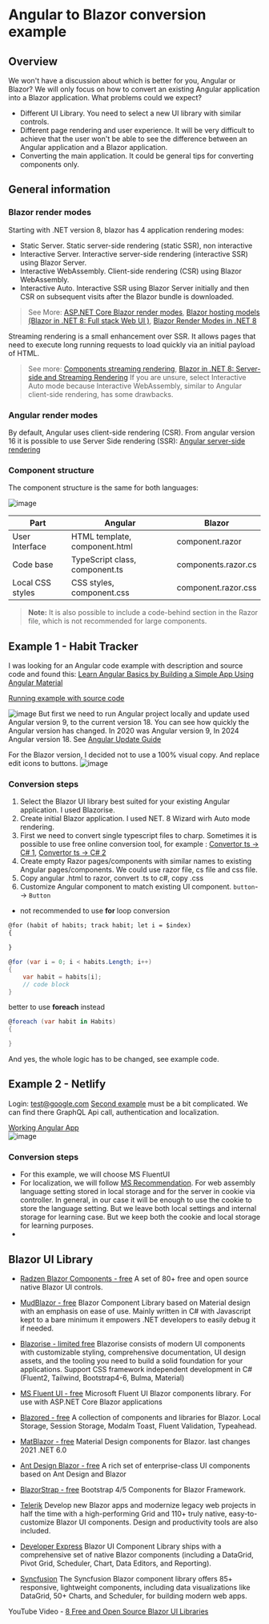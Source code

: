 # Angular to Blazor conversion example
## Overview
We won't have a discussion about which is better for you, Angular or Blazor?
We will only focus on how to convert an existing Angular application into a Blazor application.
What problems could we expect?
- Different UI Library. You need to select a new UI library with similar controls.
- Different page rendering and user experience. It will be very difficult to achieve that the user won't be able to see the difference between an Angular application and a Blazor application.
- Converting the main application. It could be general tips for converting components only.

## General information

### Blazor render modes

Starting with .NET version 8, blazor has 4 application rendering modes:
- Static Server. Static server-side rendering (static SSR), non interactive
- Interactive Server. Interactive server-side rendering (interactive SSR) using Blazor Server.
- Interactive WebAssembly. Client-side rendering (CSR) using Blazor WebAssembly.
- Interactive Auto.	Interactive SSR using Blazor Server initially and then CSR on subsequent visits after the Blazor bundle is downloaded.

> See More: [ASP.NET Core Blazor render modes](https://learn.microsoft.com/en-us/aspnet/core/blazor/components/render-modes?view=aspnetcore-8.0), [Blazor hosting models (Blazor in .NET 8: Full stack Web UI )](https://chrissainty.com/blazor-in-dotnet-8-full-stack-web-ui/), [Blazor Render Modes in .NET 8](https://dvoituron.com/2024/01/23/blazor-render-modes/)

Streaming rendering is a small enhancement over SSR. It allows pages that need to execute long running requests to load quickly via an initial payload of HTML. 

> See more: [Components streaming rendering](https://learn.microsoft.com/en-us/aspnet/core/blazor/components/rendering?view=aspnetcore-8.0#streaming-rendering), [Blazor in .NET 8: Server-side and Streaming Rendering](https://chrissainty.com/blazor-in-dotnet-8-server-side-and-streaming-rendering/)
> If you are unsure, select Interactive Auto mode because Interactive WebAssembly, similar to Angular client-side rendering, has some drawbacks.

### Angular render modes
By default, Angular uses client-side rendering (CSR).
From angular version 16 it is possible to use Server Side rendering (SSR): [Angular server-side rendering](https://angular.dev/guide/ssr)

### Component structure
The component structure is the same for both languages:  

![image](Docu/pics/ComponentOverview.png)

| Part | Angular | Blazor |
|--------|---------|--------|
| User Interface |HTML template, component.html |component.razor |
| Code base       |TypeScript class, component.ts | components.razor.cs |
| Local CSS styles | CSS styles, component.css |component.razor.css |

> **Note:** It is also possible to include a code-behind section in the Razor file, which is not recommended for large components.

## Example 1 - Habit Tracker
I was looking for an Angular code example with description and source code and found this:
[Learn Angular Basics by Building a Simple App Using Angular Material](https://betterprogramming.pub/learn-angular-basics-by-building-a-simple-app-using-angular-material-9bbc19aa33cf)

[Running example with source code](https://stackblitz.com/edit/habit-tracker-basic)

![image](Docu/pics/angular_app.png)
But first we need to run Angular project locally and update used Angular version 9, to the current version 18.
You can see how quickly the Angular version has changed. In 2020 was Angular version 9, In 2024 Angular version 18. See [Angular Update Guide](https://angular.dev/update-guide/)

For the Blazor version, I decided not to use a 100% visual copy. And replace edit icons to buttons.
![image](Docu/pics/blazor_app.png)

### Conversion steps
1. Select the Blazor UI library best suited for your existing Angular application. I used Blazorise.
1. Create initial Blazor application. I used NET. 8 Wizard wirh Auto mode rendering.
1. First we need to convert single typescript files to charp. Sometimes it is possible to use free online conversion tool, for example : [Convertor ts -> C# 1](https://www.codeconvert.ai/typescript-to-csharp-converter), [Convertor ts -> C# 2](https://products.codeporting.app/convert/ai/typescript-to-csharp/)
1. Create empty Razor pages/components with similar names to existing Angular pages/components. We could use razor file, cs file and css file.
1. Copy angular .html to razor, convert .ts to c#, copy .css
1. Customize Angular component to match existing UI component. `button`--> `Button`
 - not recommended to use **for** loop conversion
 
  ```html
@for (habit of habits; track habit; let i = $index) 
  {
  
  }
```
```C#
@for (var i = 0; i < habits.Length; i++)
{
    var habit = habits[i];
    // code block
}
```
better to use **foreach** instead

  ```C#
 @foreach (var habit in Habits)
 {

 }
  ```
  
  And yes, the whole logic has to be changed, see example code.
## Example 2 - Netlify 
Login: test@google.com
[Second example](https://github.com/Ismaestro/angular-example-app) must be a bit complicated.
We can find there GraphQL Api call, authentication and localization.

[Working Angular App](https://angular-example-app.netlify.app/)  
![image](Docu/pics/example2-angular.gif)

### Conversion steps
- For this example, we will choose MS FluentUI
- For localization, we will follow [MS Recommendation](https://learn.microsoft.com/en-us/aspnet/core/blazor/globalization-localization?view=aspnetcore-8.0).
  For web assembly language setting stored in local storage and for the server in cookie via controller.
  In general, in our case it will be enough to use the cookie to store the language setting. But we leave both local settings and internal storage for learning case.
  But we keep both the cookie and local storage for learning purposes.
- 
## Blazor UI Library
- [Radzen Blazor Components - free](https://blazor.radzen.com/) A set of 80+ free and open source native Blazor UI controls.
- [MudBlazor - free](https://mudblazor.com/) Blazor Component Library based on Material design with an emphasis on ease of use. Mainly written in C# with Javascript kept to a bare minimum it empowers .NET developers to easily debug it if needed. 
- [Blazorise - limited free](https://blazorise.com/) Blazorise consists of modern UI components with customizable styling, comprehensive documentation, UI design assets, and the tooling you need to build a solid foundation for your applications. Support CSS framework independent development in C# (Fluent2, Tailwind, Bootstrap4-6, Bulma, Material)
- [MS Fluent UI - free](https://github.com/microsoft/fluentui-blazor) Microsoft Fluent UI Blazor components library. For use with ASP.NET Core Blazor applications 
- [Blazored - free](https://github.com/Blazored) A collection of components and libraries for Blazor. Local Storage, Session Storage, Modalm Toast, Fluent Validation, Typeahead.
- [MatBlazor - free](https://www.matblazor.com/) Material Design components for Blazor. last changes 2021 .NET 6.0
- [Ant Design Blazor - free](https://antblazor.com) A rich set of enterprise-class UI components based on Ant Design and Blazor
- [BlazorStrap - free](https://blazorstrap.io/) Bootstrap 4/5 Components for Blazor Framework.

- [Telerik](https://www.telerik.com/blazor-ui) Develop new Blazor apps and modernize legacy web projects in half the time with a high-performing Grid and 110+ truly native, easy-to-customize Blazor UI components. Design and productivity tools are also included. 
- [Developer Express](https://www.devexpress.com/blazor/) Blazor UI Component Library ships with a comprehensive set of native Blazor components (including a DataGrid, Pivot Grid, Scheduler, Chart, Data Editors, and Reporting).
- [Syncfusion](https://www.syncfusion.com/blazor-components) The Syncfusion Blazor component library offers 85+ responsive, lightweight components, including data visualizations like DataGrid, 50+ Charts, and Scheduler, for building modern web apps. 

YouTube Video - [8 Free and Open Source Blazor UI Libraries](https://www.youtube.com/watch?v=bsu0cCjeVaw)